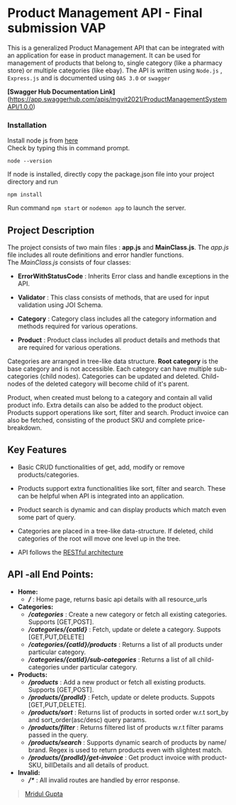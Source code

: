 # Product Management API - Final submission VAP

This is a generalized Product Management API that can be integrated with an application for ease in product management. 
It can be used for management of products that belong to, single category (like a pharmacy store) or multiple categories (like ebay). 
The API is written using `Node.js` , `Express.js` and is documented using `OAS 3.0` or `swagger`

**[Swagger Hub Documentation Link]**(https://app.swaggerhub.com/apis/mgvit2021/ProductManagementSystemAPI/1.0.0)


### Installation

Install node js from [here](https://nodejs.org/en/download/)  
Check by typing this in command prompt.
```
node --version
```

If node is installed, directly copy the package.json file into your project directory and run
```
npm install
```

Run command `npm start` or  `nodemon app` to launch the server.

## Project Description

The project consists of two main files : **app.js** and **MainClass.js**. The *app.js* file includes all route definitions and error handler functions.  
The *MainClass.js* consists of four classes:

* **ErrorWithStatusCode** : Inherits Error class and handle exceptions in the API.

* **Validator** : This class consists of methods, that are used for input validation using JOI Schema.

* **Category** : Category class includes all the category information and methods required for various operations.

* **Product** : Product class includes all product details and methods that are required for various operations.

Categories are arranged in tree-like data structure. **Root category** is the base category and is not accessible. Each category can have multiple sub-categories (child nodes). Categories can be updated and deleted. Child-nodes of the deleted category will become child of it's parent.

Product, when created must belong to a category and contain all valid product info. Extra details can also be added to the product object. Products support operations like sort, filter and search. Product invoice can also be fetched, consisting of the product SKU and complete price-breakdown.

## Key Features

* Basic CRUD functionalities of get, add, modify or remove products/categories. 

* Products support extra functionalities like sort, filter and search. These can be helpful when API is integrated into an application.

* Product search is dynamic and can display products which match even some part of query.

* Categories are placed in a tree-like data-structure. If deleted, child categories of the root will move one level up in the tree.

* API follows the [RESTful architecture](https://restfulapi.net/)

## API -all End Points:
- **Home:**
  * ***/*** : Home page, returns basic api details with all resource_urls
- **Categories:**
  * ***/categories*** : Create a new category or fetch all existing categories. Supports [GET,POST].
  * ***/categories/{catId}*** : Fetch, update or delete a category. Suppots [GET,PUT,DELETE]
  * ***/categories/{catId}/products*** : Returns a list of all products under particular category.
  * ***/categories/{catId}/sub-categories*** : Returns a list of all child-categories under particular category.
- **Products:**
  * ***/products*** : Add a new product or fetch all existing products. Supports [GET,POST].
  * ***/products/{prodId}*** : Fetch, update or delete products. Suppots [GET,PUT,DELETE].
  * ***/products/sort*** : Returns list of products in sorted order w.r.t sort_by and sort_order(asc/desc) query params.
  * ***/products/filter*** : Returns filtered list of products w.r.t filter params passed in the query.
  * ***/products/search*** : Supports dynamic search of products by name/ brand. Regex is used to return products even with slightest match.
  * ***/products/{prodId}/get-invoice*** : Get product invoice with product-SKU, billDetails and all details of product.
- **Invalid:**
  * ***/\**** : All invalid routes are handled by error response.


>[Mridul Gupta](https://www.linkedin.com/in/mridul-gupta2021/)
